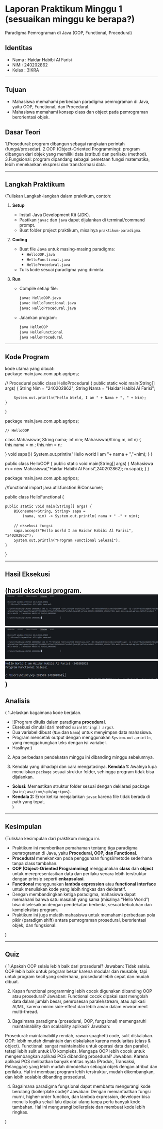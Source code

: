 # Laporan Praktikum Minggu 1 (sesuaikan minggu ke berapa?)
Paradigma Pemrograman di Java (OOP, Functional, Procedural)
## Identitas
- Nama  : Haidar Habibi Al Farisi
- NIM   : 240202862
- Kelas : 3IKRA

---

## Tujuan
- Mahasiswa memahami perbedaan paradigma pemrograman di Java, yaitu OOP, Functional, dan Procedural.  
- Mahasiswa memahami konsep class dan object pada pemrograman berorientasi objek.
## Dasar Teori
1.Prosedural: program dibangun sebagai rangkaian perintah (fungsi/prosedur).
2.OOP (Object-Oriented Programming): program dibangun dari objek yang memiliki data (atribut) dan perilaku (method).
3.Fungsional: program dipandang sebagai pemetaan fungsi matematika, lebih menekankan ekspresi dan transformasi data.

---

## Langkah Praktikum
(Tuliskan Langkah-langkah dalam prakrikum, contoh:
1. **Setup**
   - Install Java Development Kit (JDK).
   - Pastikan `javac` dan `java` dapat dijalankan di terminal/command prompt.
   - Buat folder project praktikum, misalnya `praktikum-paradigma`.

2. **Coding**
   - Buat file Java untuk masing-masing paradigma:
     - `HelloOOP.java`
     - `HelloFunctional.java`
     - `HelloProcedural.java`
   - Tulis kode sesuai paradigma yang diminta.

3. **Run**
   - Compile setiap file:  
     ```bash
     javac HelloOOP.java
     javac HelloFunctional.java
     javac HelloProcedural.java
     ```
   - Jalankan program:  
     ```bash
     java HelloOOP
     java HelloFunctional
     java HelloProcedural
     ```


---

## Kode Program
 kode utama yang dibuat:  
package main.java.com.upb.agripos;

// Procedural
public class HelloProcedural {
    public static void main(String[] args) {
        String Nim = "240202862";
        String Nama = "Haidar Habibi Al Farisi";

        System.out.println("Hello World, I am " + Nama + ", " + Nim);
    }
}

package main.java.com.upb.agripos;


    // HelloOOP
class Mahasiswa{
   String nama;
   int nim;
   Mahasiswa(String m, int n) {
      this.nama = m ;
      this.nim = n;

   }
   void sapa(){
    System.out.println("Hello world I am "+ nama + ","+nim);
   }
}

public class HelloOOP {
   public static void main(String[] args) {
    Mahasiswa m = new Mahasiswa("Haidar Habibi Al Farisi",240202862);
    m.sapa();
   }
}



package main.java.com.upb.agripos;

//functional
import java.util.function.BiConsumer;

public class HelloFunctional {
   
    public static void main(String[] args) {
        BiConsumer<String, String> sapa = 
            (nama, nim) -> System.out.println( nama + " -" + nim);

        // eksekusi fungsi
        sapa.accept("Hello World I am Haidar Habibi Al Farisi", "240202862");
        System.out.println("Program Functional Selesai");
    }

}






---

## Hasil Eksekusi
(hasil eksekusi program.  
![Screenshot hasil](/praktikum/week1-setup-hello-pos/src/main/java/com/upb/agripos/screenshots/Tugas%20OOPProcedural1.png)
![Screenshot hasil](/praktikum/week1-setup-hello-pos/src/main/java/com/upb/agripos/screenshots/Tugas%20OOPProcedural1.png)
![Screenshot hasil](/praktikum/week1-setup-hello-pos/src/main/java/com/upb/agripos/screenshots/TugasOOPFUNCTIONAL3.png)
)
---

## Analisis
(
1.Jelaskan bagaimana kode berjalan.  
- !(Program ditulis dalam paradigma **procedural**.  
- Eksekusi dimulai dari method `main(String[] args)`.  
- Dua variabel dibuat (`Nim` dan `Nama`) untuk menyimpan data mahasiswa.  
- Program mencetak output dengan menggunakan `System.out.println`, yang menggabungkan teks dengan isi variabel.  
- Hasilnya:) 
2. Apa perbedaan pendekatan minggu ini dibanding minggu sebelumnya.  

3. Kendala yang dihadapi dan cara mengatasinya. 
**Kendala 1:** Awalnya lupa menuliskan `package` sesuai struktur folder, sehingga program tidak bisa dijalankan.  
- **Solusi:** Memastikan struktur folder sesuai dengan deklarasi package (`main/java/com/upb/agripos`).  
- **Kendala 2:** Error ketika menjalankan `javac` karena file tidak berada di path yang tepat.   
)
---

## Kesimpulan
(Tuliskan kesimpulan dari praktikum minggu ini.  
- Praktikum ini memberikan pemahaman tentang tiga paradigma pemrograman di Java, yaitu **Procedural, OOP, dan Functional**.  
- **Procedural** menekankan pada penggunaan fungsi/metode sederhana tanpa class tambahan.  
- **OOP (Object-Oriented Programming)** menggunakan **class** dan **object** untuk merepresentasikan data dan perilaku secara lebih terstruktur dengan prinsip seperti **enkapsulasi**.  
- **Functional** menggunakan **lambda expression** atau **functional interface** untuk menuliskan kode yang lebih ringkas dan deklaratif.  
- Dengan membandingkan ketiga paradigma, mahasiswa dapat memahami bahwa satu masalah yang sama (misalnya “Hello World”) bisa diselesaikan dengan pendekatan berbeda, sesuai kebutuhan dan kompleksitas program.  
- Praktikum ini juga melatih mahasiswa untuk memahami perbedaan pola pikir (paradigm shift) antara pemrograman prosedural, berorientasi objek, dan fungsional.  

)

---

## Quiz
( 1.Apakah OOP selalu lebih baik dari prosedural?
Jawaban: Tidak selalu. OOP lebih baik untuk program besar karena modular dan reusable, tapi untuk program kecil yang sederhana, prosedural lebih cepat dan mudah dibuat.

2. Kapan functional programming lebih cocok digunakan dibanding OOP atau prosedural?
Jawaban: Functional cocok dipakai saat mengolah data dalam jumlah besar, pemrosesan paralel/stream, atau aplikasi AI/ML, karena minim side-effect dan lebih aman dalam environment multi-thread.

3. Bagaimana paradigma (prosedural, OOP, fungsional) memengaruhi maintainability dan scalability aplikasi?
Jawaban:

Prosedural: maintainability rendah, rawan spaghetti code, sulit diskalakan.
OOP: lebih mudah dimaintain dan diskalakan karena modularitas (class & object).
Functional: sangat maintainable untuk operasi data dan parallel, tetapi lebih sulit untuk I/O kompleks.
Mengapa OOP lebih cocok untuk mengembangkan aplikasi POS dibanding prosedural?
Jawaban: Karena aplikasi POS melibatkan banyak entitas nyata (Produk, Transaksi, Pelanggan) yang lebih mudah dimodelkan sebagai objek dengan atribut dan perilaku. Hal ini membuat program lebih terstruktur, mudah dikembangkan, dan lebih scalable dibanding prosedural.

4. Bagaimana paradigma fungsional dapat membantu mengurangi kode berulang (boilerplate code)?
Jawaban: Dengan memanfaatkan fungsi murni, higher-order function, dan lambda expression, developer bisa menulis logika sekali lalu dipakai ulang tanpa perlu banyak kode tambahan. Hal ini mengurangi boilerplate dan membuat kode lebih ringkas.

 )
